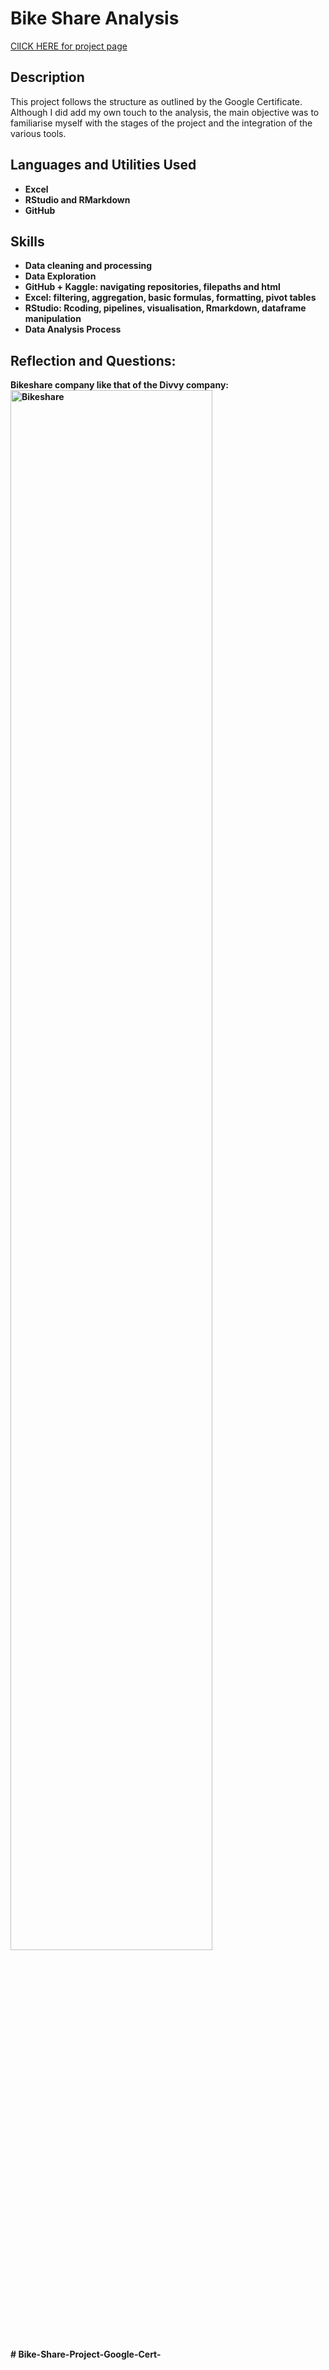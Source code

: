 <h1>Bike Share Analysis</h1>

<a href=" https://grigricar.github.io/Bike-Share-Project-Google-Cert-/">ClICK HERE for project page</a>

<h2>Description</h2>
This project follows the structure as outlined by the Google Certificate. Although I did add my own touch to the analysis, the main objective was to familiarise myself with the stages of the project and the integration of the various tools.   
<br />


<h2>Languages and Utilities Used</h2>

- <b>Excel</b> 
- <b>RStudio and RMarkdown</b>
- <b> GitHub <b>

<h2> Skills </h2>

- <b>Data cleaning and processing</b> 
- <b>Data Exploration</b>
- <b>GitHub + Kaggle: navigating repositories, filepaths and html <b>
- <b>Excel: filtering, aggregation, basic formulas, formatting, pivot tables</b> 
- <b>RStudio: Rcoding, pipelines, visualisation, Rmarkdown, dataframe manipulation </b>
- <b>Data Analysis Process <b>

<h2> Reflection and Questions:</h2>

<p align="center">

Bikeshare company like that of the Divvy company:  <br/>
<img src="https://upload.wikimedia.org/wikipedia/commons/thumb/8/87/00_2141_Bicycle-sharing_systems_-_Sweden.jpg/1280px-00_2141_Bicycle-sharing_systems_-_Sweden.jpg" height="80%" width="80%" alt="Bikeshare"/>
<br />

</p>

<!--
 ```diff
- text in red
+ text in green
! text in orange
# text in gray
@@ text in purple (and bold)@@
```
--!># Bike-Share-Project-Google-Cert-
